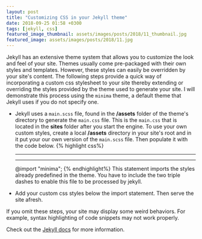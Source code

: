 ```yaml
---
layout: post
title: "Customizing CSS in your Jekyll theme"
date: 2018-09-25 01:58 +0300
tags: [jekyll, css]
featured_image_thumbnail: assets/images/posts/2018/11_thumbnail.jpg
featured_image: assets/images/posts/2018/11.jpg
---
```


Jekyll has an extensive theme system that allows you to customize the look and feel
of your site. Themes usually come pre-packaged with their own styles and templates.
However, these styles can easily be overridden by your site's content. The
following steps provide a quick way of incorporating a custom css stylesheet to
your site thereby extending or overriding the styles provided by the theme used
to generate your site. I will demonstrate this process using the `minima`
theme, a default theme that Jekyll uses if you do not specify one.

- Jekyll uses a `main.scss` file, found in the **/assets** folder of the
  theme's directory to generate the `main.css` file. This is the `main.css` that
  is located in the **sites** folder after you start the engine. To use your own custom styles, create a local **/assets** directory in your site's root and in
  it put your our own version of the `main.scss` file. Then populate it with
  the code below.
  {% highlight css%}

  ***

  ***

  @import "minima";
  {% endhighlight%}
  This statement imports the styles already predefined in the theme.
  You have to include the two triple dashes to enable this file to be
  processed by jekyll.

- Add your custom css styles below the import statement. Then serve the
  site afresh.

If you omit these steps, your site may display some weird behaviors. For
example, syntax highlighting of code snippets may not work properly.

Check out the [Jekyll docs][jekyll-docs] for more information.

[jekyll-docs]: https://jekyllrb.com/docs/themes
